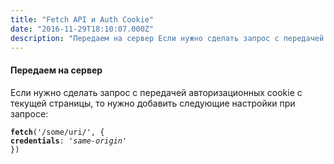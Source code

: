 ```yaml
---
title: "Fetch API и Auth Cookie"
date: "2016-11-29T18:10:07.000Z"
description: "Передаем на сервер Если нужно сделать запрос с передачей авторизационных cookie с текущей страницы, то нужно добавить следующие "
---
```


<h4>Передаем на сервер</h4>
<p>Если нужно сделать запрос с передачей авторизационных cookie с текущей страницы, то нужно добавить следующие настройки при запросе:</p>
<pre><code><strong>fetch</strong>('/some/uri/', {<br><strong>credentials</strong>: <em>'same-origin'</em><br>})</code></pre>



